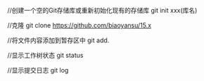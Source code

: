//创建一个空的Git存储库或重新初始化现有的存储库
git init xxx(库名)

//克隆
git clone https://github.com/biaoyansu/15.x

//将文件内容添加到暂存区中
git add.

//显示工作树状态
git status

//显示提交日志
git log